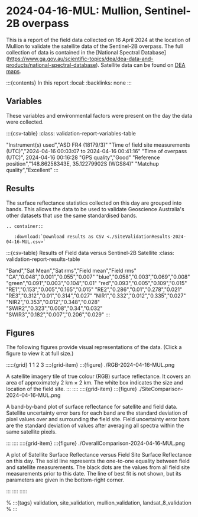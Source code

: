 # 2024-04-16-MUL: Mullion, Sentinel-2B overpass

This is a report of the field data collected on 16 April 2024 at the location of Mullion
to validate the satellite data of the Sentinel-2B overpass.
The full collection of data is contained in the [National Spectral Database]
(https://www.ga.gov.au/scientific-topics/dea/dea-data-and-products/national-spectral-database).
Satellite data can be found on [DEA maps](https://maps.dea.ga.gov.au/#share=s-i2o7JwB5gvXOQefhMmTLJaA14b0).

:::{contents} In this report
:local:
:backlinks: none
:::

## Variables

These variables and environmental factors were present on the day the data were collected.

:::{csv-table}
:class: validation-report-variables-table

"Instrument(s) used","ASD FR4 (18179/3)"
"Time of field site measurements (UTC)","2024-04-16 00:03:07 to 2024-04-16 00:41:16"
"Time of overpass (UTC)", 2024-04-16 00:16:28
"GPS quality","Good"
"Reference position","148.86258343E, 35.12279902S (WGS84)"
"Matchup quality","Excellent"
:::

## Results

The surface reflectance statistics collected on this day are grouped into bands.
This allows the data to be used to validate Geoscience Australia's other datasets that use the same standardised bands.

```{eval-rst}
.. container:: 

   :download:`Download results as CSV <./SiteValidationResults-2024-04-16-MUL.csv>`
```

:::{csv-table} Results of Field data versus Sentinel-2B Satellite
:class: validation-report-results-table

"Band","Sat Mean","Sat rms","Field mean","Field rms"
"CA","0.048","0.001","0.055","0.007"
"blue","0.058","0.003","0.069","0.008"
"green","0.091","0.003","0.104","0.01"
"red","0.093","0.005","0.109","0.015"
"RE1","0.153","0.005","0.165","0.015"
"RE2","0.286","0.01","0.278","0.021"
"RE3","0.312","0.01","0.314","0.027"
"NIR1","0.332","0.012","0.335","0.027"
"NIR2","0.353","0.012","0.348","0.028"
"SWIR2","0.323","0.008","0.34","0.032"
"SWIR3","0.182","0.007","0.206","0.029"
:::

## Figures

The following figures provide visual representations of the data. (Click a figure to view it at full size.)

:::::{grid} 1 1 2 3
::::{grid-item}
:::{figure} ./RGB-2024-04-16-MUL.png

A satellite imagery tile of true colour (RGB) surface reflectance.
It covers an area of approximately 2&nbsp;km &times; 2&nbsp;km.
The white box indicates the size and location
of the field site.
:::
::::
::::{grid-item}
:::{figure} ./SiteComparison-2024-04-16-MUL.png

A band-by-band plot of surface reflectance for satellite and field data.
Satellite uncertainty error bars for each band are the standard deviation
of pixel values over and surrounding the field site.
Field uncertainty error bars are the standard deviation of values after
averaging all spectra within the same satellite pixels.

:::
::::
::::{grid-item}
:::{figure} ./OverallComparison-2024-04-16-MUL.png

A plot of Satellite Surface Reflectance versus Field Site Surface Reflectance on this day.
The solid line represents the one-to-one equality between field and satellite measurements.
The black dots are the values from all field site measurements prior to this date.
The line of best fit is not shown, but its parameters are given in the bottom-right corner.

:::
::::
:::::

% :::{tags} validation, site_validation, mullion_validation, landsat_8_validation
% :::
    